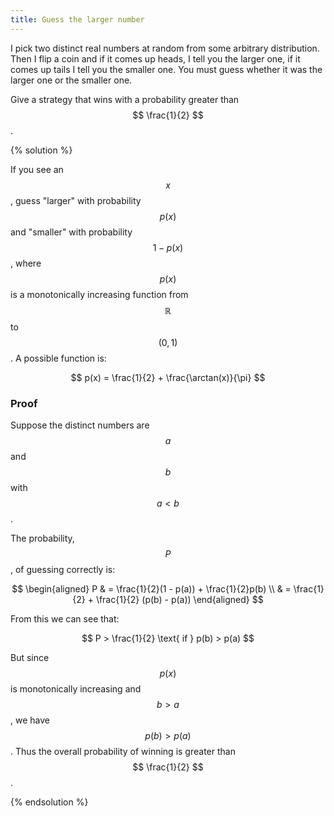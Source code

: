 ```yaml
---
title: Guess the larger number
---
```


I pick two distinct real numbers at random from some arbitrary
distribution. Then I flip a coin and if it comes up heads, I tell you the larger
one, if it comes up tails I tell you the smaller one.
You must guess whether it was the larger one or the smaller one.

Give a strategy that wins with a probability greater than  $$ \frac{1}{2} $$.

{% solution %}

If you see an  $$ x $$, guess "larger" with probability  $$ p(x) $$  and "smaller"
with probability $$ 1-p(x) $$, where $$ p(x) $$ is a monotonically increasing function
from  $$ \mathbb{R} $$ to $$ (0,1) $$ . A possible function is:

$$ p(x) = \frac{1}{2} + \frac{\arctan(x)}{\pi} $$

### Proof

Suppose the distinct numbers are  $$ a $$ and $$ b $$ with $$ a < b $$ .

The probability,  $$ P $$, of guessing correctly is:

$$
\begin{aligned}
P & = \frac{1}{2}(1 - p(a)) + \frac{1}{2}p(b) \\
  & = \frac{1}{2} + \frac{1}{2} (p(b) - p(a))
\end{aligned}
$$

From this we can see that:

$$
P > \frac{1}{2} \text{ if } p(b) > p(a)
$$

But since $$ p(x) $$ is monotonically increasing and  $$ b > a $$, we have  $$ p(b) >
p(a) $$. Thus the overall probability of winning is greater than $$  \frac{1}{2}  $$.

{% endsolution %}
